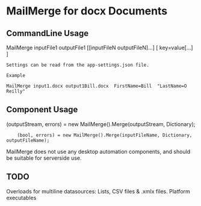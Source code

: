 MailMerge for docx Documents
============================

CommandLine Usage
-----------------

MailMerge inputFile1 outputFile1 [[inputFileN outputFileN]...] [ key=value[...] ]

    Settings can be read from the app-settings.json file.

    Example

    MailMerge input1.docx output1Bill.docx  FirstName=Bill  "LastName=O Reilly"



Component Usage
---------------

(outputStream, errors) = new MailMerge().Merge(outputStream, Dictionary);

        (bool, errors) = new MailMerge().Merge(inputFileName, Dictionary, outputFileName);
        

MailMerge does not use any desktop automation components, and should be suitable for serverside use. 


TODO
----
Overloads for multiline datasources: Lists, CSV files & .xmlx files.
Platform executables